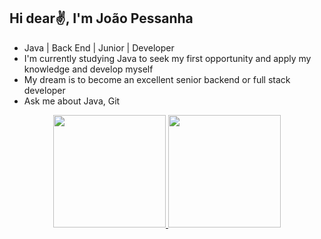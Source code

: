 ## Hi dear✌, I'm João Pessanha
* Java | Back End | Junior | Developer
* I'm currently studying Java to seek my first opportunity and apply my knowledge and develop myself
* My dream is to become an excellent senior backend or full stack developer
* Ask me about Java, Git

<div align="center">
  <a href="https://github.com/Pessanha23">
  <img height="180em" src="https://github-readme-stats.vercel.app/api?username=Pessanha23&show_icons=true&theme=dracula&include_all_commits=true&count_private=true"/>
  <img height="180em" src="https://github-readme-stats.vercel.app/api/top-langs/?username=Pessanha23&layout=compact&langs_count=7&theme=dracula"/>
</div>
